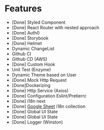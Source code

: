 # Features

- [Done] Styled Component
- [Done] React Router with nested approach
- [Done] Auth0
- [Done] Storybook
- [Done] Helmet
- Dynamic ChangeList
- Github CI
- Github CD (AWS)
- [Done] Custom Hook
- Unit Test (Enzyme)
- Dynamic Theme based on User
- [Done] Mock Http Request
- [Done]Dockerizing
- [Done] Http Service (Axios)
- [Done] Configuration Eslint/Pretierrc
- [Done] i18n next
- [Done] [Google Sheet](https://docs.google.com/spreadsheets/d/1WMWpSX5AGMG63q5QzxwnNsxLreaGucnVqIiTyf4uRtw/edit#gid=0) i18n collection
- [Done] Global UI State
- [Done] Global UI State
- [Done] Logger (Winston)
